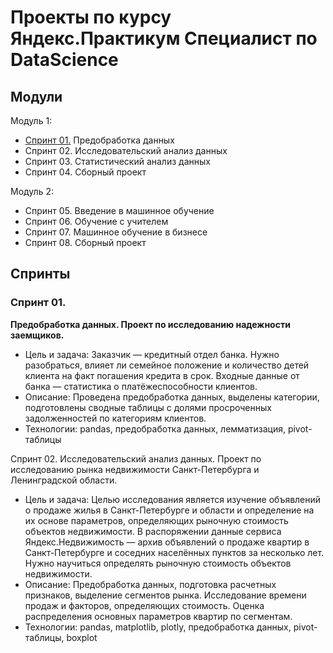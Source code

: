 # Проекты по курсу Яндекс.Практикум Специалист по DataScience

## Модули
Модуль 1:
- [Спринт 01.](#спринт-01) Предобработка данных
- Спринт 02. Исследовательский анализ данных
- Спринт 03. Статистический анализ данных
- Спринт 04. Сборный проект


Модуль 2:
- Спринт 05. Введение в машинное обучение
- Спринт 06. Обучение с учителем
- Спринт 07. Машинное обучение в бизнесе
- Спринт 08. Сборный проект



## Спринты
### Спринт 01. 
**Предобработка данных. Проект по исследованию надежности заемщиков.**
- Цель и задача: Заказчик — кредитный отдел банка. Нужно разобраться, влияет ли семейное положение и количество детей клиента на факт погашения кредита в срок. Входные данные от банка — статистика о платёжеспособности клиентов.
- Описание: Проведена предобработка данных, выделены категории, подготовлены сводные таблицы с долями просроченных задолженностей по категориям клиентов.  
- Технологии: pandas, предобработка данных, лемматизация, pivot-таблицы


Спринт 02. Исследовательский анализ данных. Проект по исследованию рынка недвижимости Санкт-Петербурга и Ленинградской области.
- Цель и задача: Целью исследования является изучение объявлений о продаже жилья в Санкт-Петербурге и области и определение на их основе параметров, определяющих рыночную стоимость объектов недвижимости. В распоряжении данные сервиса Яндекс.Недвижимость — архив объявлений о продаже квартир в Санкт-Петербурге и соседних населённых пунктов за несколько лет. Нужно научиться определять рыночную стоимость объектов недвижимости. 
- Описание: Предобработка данных, подготовка расчетных признаков, выделение сегментов рынка. Исследование времени продаж и факторов, определяющих стоимость. Оценка распределения основных параметров квартир по сегментам.
- Технологии: pandas, matplotlib, plotly, предобработка данных, pivot-таблицы, boxplot
